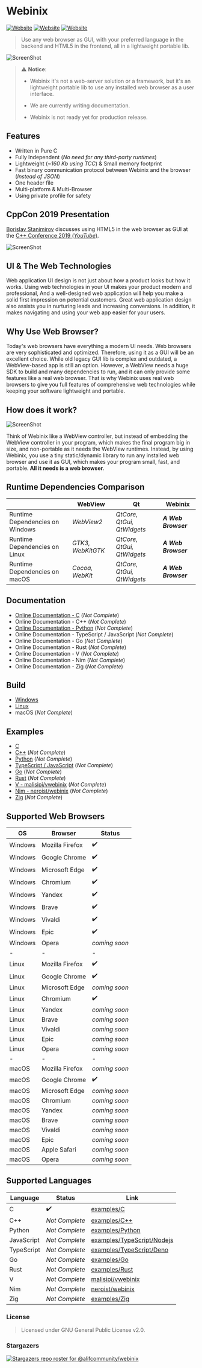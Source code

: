 # Webinix

[![Website](https://img.shields.io/circleci/project/github/badges/shields/master?style=for-the-badge)](https://github.com/alifcommunity/webinix) [![Website](https://img.shields.io/github/issues/alifcommunity/webinix.svg?branch=master&style=for-the-badge&url=https://google.com)](https://github.com/alifcommunity/webinix/issues) [![Website](https://img.shields.io/website?label=webinix.me&style=for-the-badge&url=https://google.com)](https://webinix.me/)

> Use any web browser as GUI, with your preferred language in the backend and HTML5 in the frontend, all in a lightweight portable lib.

![ScreenShot](screenshot.png)

> :warning: **Notice**:
> 
> * Webinix it's not a web-server solution or a framework, but it's an lightweight portable lib to use any installed web browser as a user interface.
> 
> * We are currently writing documentation.
> 
> * Webinix is not ready yet for production release.

## Features

- Written in Pure C
- Fully Independent (*No need for any third-party runtimes*)
- Lightweight (*~160 Kb using TCC*) & Small memory footprint
- Fast binary communication protocol between Webinix and the browser (*Instead of JSON*)
- One header file
- Multi-platform & Multi-Browser
- Using private profile for safety

## CppCon 2019 Presentation

[Borislav Stanimirov](https://ibob.bg/) discusses using HTML5 in the web browser as GUI at the [C++ Conference 2019 (*YouTube*)](https://www.youtube.com/watch?v=bbbcZd4cuxg).

<!-- <div align="center">
  <a href="https://www.youtube.com/watch?v=bbbcZd4cuxg"><img src="https://img.youtube.com/vi/bbbcZd4cuxg/0.jpg" alt="Embrace Modern Technology: Using HTML 5 for GUI in C++ - Borislav Stanimirov - CppCon 2019"></a>
</div> -->

![ScreenShot](cppcon_2019.png)

## UI & The Web Technologies

Web application UI design is not just about how a product looks but how it works. Using web technologies in your UI makes your product modern and professional, And a well-designed web application will help you make a solid first impression on potential customers. Great web application design also assists you in nurturing leads and increasing conversions. In addition, it makes navigating and using your web app easier for your users.

## Why Use Web Browser?

Today's web browsers have everything a modern UI needs. Web browsers are very sophisticated and optimized. Therefore, using it as a GUI will be an excellent choice. While old legacy GUI lib is complex and outdated, a WebView-based app is still an option. However, a WebView needs a huge SDK to build and many dependencies to run, and it can only provide some features like a real web browser. That is why Webinix uses real web browsers to give you full features of comprehensive web technologies while keeping your software lightweight and portable.

## How does it work?

![ScreenShot](webinix_diagram.png)

Think of Webinix like a WebView controller, but instead of embedding the WebView controller in your program, which makes the final program big in size, and non-portable as it needs the WebView runtimes. Instead, by using Webinix, you use a tiny static/dynamic library to run any installed web browser and use it as GUI, which makes your program small, fast, and portable. **All it needs is a web browser**.

## Runtime Dependencies Comparison

|  | WebView | Qt | Webinix |
| ------ | ------ | ------ | ------ |
| Runtime Dependencies on Windows | *WebView2* | *QtCore, QtGui, QtWidgets* | ***A Web Browser*** |
| Runtime Dependencies on Linux | *GTK3, WebKitGTK* | *QtCore, QtGui, QtWidgets* | ***A Web Browser*** |
| Runtime Dependencies on macOS | *Cocoa, WebKit* | *QtCore, QtGui, QtWidgets* | ***A Web Browser*** |

## Documentation

 - [Online Documentation - C](https://webinix.me/docs/) (*Not Complete*)
 - Online Documentation - C++ (*Not Complete*)
 - [Online Documentation - Python](https://webinix.me/docs/) (*Not Complete*)
 - Online Documentation - TypeScript / JavaScript (*Not Complete*)
 - Online Documentation - Go (*Not Complete*)
 - Online Documentation - Rust (*Not Complete*)
 - Online Documentation - V (*Not Complete*)
 - Online Documentation - Nim (*Not Complete*)
 - Online Documentation - Zig (*Not Complete*)

## Build

 - [Windows](https://github.com/alifcommunity/webinix/tree/main/build/Windows)
 - [Linux](https://github.com/alifcommunity/webinix/tree/main/build/Linux)
 - macOS (*Not Complete*)

## Examples

 - [C](https://github.com/alifcommunity/webinix/tree/main/examples/C)
 - [C++](https://github.com/alifcommunity/webinix/tree/main/examples/C++) (*Not Complete*)
 - [Python](https://github.com/alifcommunity/webinix/tree/main/examples/Python) (*Not Complete*)
 - [TypeScript / JavaScript](https://github.com/alifcommunity/webinix/tree/main/examples/TypeScript) (*Not Complete*)
 - [Go](https://github.com/alifcommunity/webinix/tree/main/examples/Go/hello_world) (*Not Complete*)
 - [Rust](https://github.com/alifcommunity/webinix/tree/main/examples/Rust/hello_world) (*Not Complete*)
 - [V - malisipi/vwebinix](https://github.com/malisipi/vwebinix/tree/main/examples) (*Not Complete*)
 - [Nim - neroist/webinix](https://github.com/neroist/webinix/tree/main/examples) (*Not Complete*)
 - [Zig](https://github.com/alifcommunity/webinix/tree/main/examples/Zig) (*Not Complete*)

## Supported Web Browsers

| OS | Browser | Status |
| ------ | ------ | ------ |
| Windows | Mozilla Firefox | ✔️ |
| Windows | Google Chrome | ✔️ |
| Windows | Microsoft Edge | ✔️ |
| Windows | Chromium | ✔️ |
| Windows | Yandex | ✔️ |
| Windows | Brave | ✔️ |
| Windows | Vivaldi | ✔️ |
| Windows | Epic | ✔️ |
| Windows | Opera | *coming soon* |
| - | - | - |
| Linux | Mozilla Firefox | ✔️ |
| Linux | Google Chrome | ✔️ |
| Linux | Microsoft Edge | *coming soon* |
| Linux | Chromium | ✔️ |
| Linux | Yandex | *coming soon* |
| Linux | Brave | *coming soon* |
| Linux | Vivaldi | *coming soon* |
| Linux | Epic | *coming soon* |
| Linux | Opera | *coming soon* |
| - | - | - |
| macOS | Mozilla Firefox | *coming soon* |
| macOS | Google Chrome | ✔️ |
| macOS | Microsoft Edge | *coming soon* |
| macOS | Chromium | *coming soon* |
| macOS | Yandex | *coming soon* |
| macOS | Brave | *coming soon* |
| macOS | Vivaldi | *coming soon* |
| macOS | Epic | *coming soon* |
| macOS | Apple Safari | *coming soon* |
| macOS | Opera | *coming soon* |

## Supported Languages

| Language | Status | Link |
| ------ | ------ | ------ |
| C | ✔️ | [examples/C](https://github.com/alifcommunity/webinix/tree/main/examples/C) |
| C++ |  *Not Complete* | [examples/C++](https://github.com/alifcommunity/webinix/tree/main/examples/C%2B%2B) |
| Python | *Not Complete* | [examples/Python](https://github.com/alifcommunity/webinix/tree/main/examples/Python) |
| JavaScript | *Not Complete* | [examples/TypeScript/Nodejs](https://github.com/alifcommunity/webinix/tree/main/examples/TypeScript/Nodejs) |
| TypeScript | *Not Complete* | [examples/TypeScript/Deno](https://github.com/alifcommunity/webinix/tree/main/examples/TypeScript/Deno) |
| Go | *Not Complete* | [examples/Go](https://github.com/alifcommunity/webinix/tree/main/examples/Go) |
| Rust | *Not Complete* | [examples/Rust](https://github.com/alifcommunity/webinix/tree/main/examples/Rust) |
| V | *Not Complete* | [malisipi/vwebinix](https://github.com/malisipi/vwebinix) |
| Nim | *Not Complete* | [neroist/webinix](https://github.com/neroist/webinix) |
| Zig | *Not Complete* | [examples/Zig](https://github.com/alifcommunity/webinix/tree/main/examples/Zig) |

### License

> Licensed under GNU General Public License v2.0.

### Stargazers

[![Stargazers repo roster for @alifcommunity/webinix](https://reporoster.com/stars/alifcommunity/webinix)](https://github.com/alifcommunity/webinix/stargazers)
